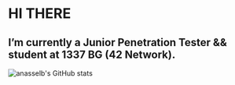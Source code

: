# HI THERE 
## I’m currently a Junior Penetration Tester && student at 1337 BG (42 Network).

![anasselb's GitHub stats](https://github-readme-stats.vercel.app/api?username=anasselb&show_icons=true&theme=dark)

